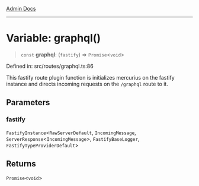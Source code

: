 [Admin Docs](/)

***

# Variable: graphql()

> `const` **graphql**: (`fastify`) => `Promise`\<`void`\>

Defined in: src/routes/graphql.ts:86

This fastify route plugin function is initializes mercurius on the fastify instance and directs incoming requests on the `/graphql` route to it.

## Parameters

### fastify

`FastifyInstance`\<`RawServerDefault`, `IncomingMessage`, `ServerResponse`\<`IncomingMessage`\>, `FastifyBaseLogger`, `FastifyTypeProviderDefault`\>

## Returns

`Promise`\<`void`\>
